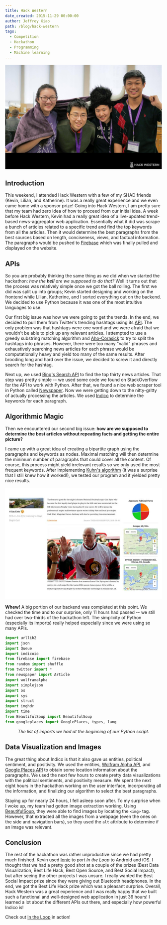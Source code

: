 ```yaml
---
title: Hack Western
date_created: 2015-11-29 00:00:00
author: Jeffrey Xiao
path: /blog/hack-western
tags:
  - Competition
  - Hackathon
  - Programming
  - Machine learning
---
```


![Hack Western Team](images/hack-western.jpg 'Hack Western Team')

## Introduction

This weekend, I attended Hack Western with a few of my SHAD friends (Kevin, Lilian, and Katherine).
It was a really great experience and we even came home with a sponsor prize! Going into Hack
Western, I am pretty sure that my team had zero idea of how to proceed from our initial idea. A week
before Hack Western, Kevin had a really great idea of a live-updated trend-based news-aggregator web
application. Essentially what it did was scrape a bunch of articles related to a specific trend and
find the top keywords from all the articles. Then it would determine the best paragraphs from the
best sources based on length, conciseness, views, and factual information. The paragraphs would be
pushed to [Firebase](http://firebase.com/) which was finally pulled and displayed on the website.

## APIs

So you are probably thinking the same thing as we did when we started the hackathon: _how the
**hell** are we supposed to do that?_ Well it turns out that the process was relatively simple once
we got the ball rolling. The first we did was split up into groups; Kevin started designing and
working on the frontend while Lilian, Katherine, and I sorted everything out on the backend. We
decided to use Python because it was one of the most intuitive languages to use.

Our first big issue was how we were going to get the trends. In the end, we decided to pull them
from Twitter's trending hashtags using its [API](https://dev.twitter.com/rest/public). The only
problem was that hashtags were one word and we were afraid that we wouldn't be able to pick up any
relevant articles. I attempted to use a greedy substring matching algorithm and
[Aho-Corasick](https://github.com/jeffrey-xiao/Competitive-Programming/blob/master/src/codebook/string/AhoCorasick.java)
to try to split the hashtags into phrases. However, there were too many "valid" phrases and
exhaustively searching news articles for each phrase would be computationally heavy and yield too
many of the same results. After brooding long and hard over the issue, we decided to screw it and
directly search for the hashtag.

Next up, we used [Bing's Search API](http://datamarket.azure.com/dataset/bing/search) to find the
top thirty news articles. That step was pretty simple -- we used some code we found on StackOverflow
for the API to work with Python. After that, we found a nice web scraper tool in Python called
[Newspaper](https://github.com/codelucas/newspaper). Now we were getting down to the nitty-gritty of
actually processing the articles. We used [Indico](https://indico.io/) to determine the keywords for
each paragraph.

## Algorithmic Magic

Then we encountered our second big issue: **how are we supposed to determine the best articles
without repeating facts and getting the entire picture?**

I came up with a great idea of creating a bipartite graph using the paragraphs and keywords as
nodes. Maximal matching will then determine the minimum number of paragraphs that could cover all
the content. Of course, this process might yield irrelevant results so we only used the most
frequent keywords. After implementing
[Kuhn's algorithm](https://github.com/jeffrey-xiao/Competitive-Programming/blob/master/src/codebook/graph/network/MaxBipartiteMatchingKuhn.java)
(it was a surprise that I still knew how it worked!), we tested our program and it yielded pretty
nice results.

![Jim Kyte Entry](images/jim-kyte-entry.jpg 'Jim Kyte Entry')

**Whew!** A big portion of our backend was completed at this point. We checked the time and to our
surprise, only 11 hours had passed -- we still had over two-thirds of the hackathon left. The
simplicity of Python (especially its imports) really helped especially since we were using so many
APIs.

```python
import urllib2
import json
import Queue
import indicoio
from firebase import firebase
from random import shuffle
from twitter import *
from newspaper import Article
import wolframalpha
import simplejson
import os
import sys
import struct
import imghdr
import time
from BeautifulSoup import BeautifulSoup
from googleplaces import GooglePlaces, types, lang
```

_<center>The list of imports we had at the beginning of our Python script.</center>_

## Data Visualization and Images

The great thing about Indico is that it also gave us entities, political sentiment, and positivity.
We used the entities, [Wolfram Alpha API](http://products.wolframalpha.com/developers/), and
[Google Places API](https://developers.google.com/places/) to obtain some location information about
the paragraphs. We used the next few hours to create pretty data visualizations with the political
sentiments, and positivity measure. We spent the next eight hours in the hackathon working on the
user interface, incorporating all the information, and finalizing our algorithm to select the best
paragraphs.

Staying up for nearly 24 hours, I fell asleep soon after. To my surprise when I woke up, my team had
gotten image extraction working. Using
[BeautifulSoup](http://www.crummy.com/software/BeautifulSoup/), they were able to find images by
locating the `<img>` tag. However, that extracted all the images from a webpage (even the ones on
the side and navigation bars), so they used the `alt` attribute to determine if an image was
relevant.

## Conclusion

The rest of the hackathon was rather unproductive since we had pretty much finished. Kevin used
[Ionic](http://ionicframework.com/) to port _In the Loop_ to Android and iOS. I thought that we had
a pretty good shot at a couple of the prizes (Best Data Visualization, Best Life Hack, Best Open
Source, and Best Social Impact), but after seeing the other projects I was unsure. I really wanted
the Best Social Impact prize since they were giving out Bluetooth headphones. In the end, we got the
Best Life Hack prize which was a pleasant surprise. Overall, Hack Western was a great experience and
I was really happy that we built such a functional and well-designed web application in just 36
hours! I learned a lot about the different APIs out there, and especially how powerful Indico is!

Check out [In the Loop](http://beintheloop.me/) in action!
